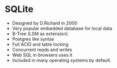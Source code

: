# SQLite

* Designed by D.Richard in 2000
* Very popular embedded database for local data
* B-Tree (LSM as extension)
* Postgres like syntax
* Full ACID and table locking
* Concurrent reads and writes
* Web SQL in browsers uses it
* Included in many operating systems by default.

